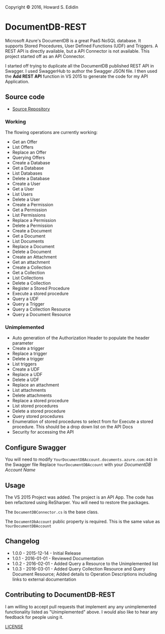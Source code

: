 Copyright © 2016, Howard S. Edidin


# DocumentDB-REST #

Microsoft Azure's DocumentDB is a great PaaS NoSQL database.  It supports Stored Procedures, User Defined Functions (UDF) and Triggers. A REST API is directly available, but a API Connector is not available.  This project started off as an API Connector. 

I started off trying to duplicate all the DocumentDB published REST API in Swagger. I used SwaggerHub to author the Swagger JSON file.
I then used the **Add REST API** function in VS 2015 to generate the code for my API Application. 

## Source code ##
* [Source Repository](https://github.com/HEDIDIN/DocumentDB-REST/tree/master/DocumentDBRestApi)


### Working ###

The flowing operations are currently working:

* Get an Offer
* List Offers
* Replace an Offer
* Querying Offers
* Create a Database
* Get a Database
* List Databases
* Delete a Database
* Create a User
* Get a User
* List Users
* Delete a User
* Create a Permission
* Get a Permission
* List Permissions
* Replace a Permission
* Delete a Permission
* Create a Document
* Get a Document
* List Documents
* Replace a Document
* Delete a Document
* Create an Attachment
* Get an attachment
* Create a Collection
* Get a Collection
* List Collections
* Delete a Collection
* Register a Stored Procedure
* Execute a stored procedure
* Query a UDF
* Query a Trigger
* Query a Collection Resource
* Query a Document Resource


### Unimplemented ###

* Auto generation of the Authorization Header to populate the header parameter
* Create a trigger
* Replace a trigger
* Delete a trigger
* List triggers
* Create a UDF
* Replace a UDF
* Delete a UDF
* Replace an attachment
* List attachments
* Delete attachments
* Replace a stored procedure
* List stored procedures
* Delete a stored procedure
* Query stored procedures
* Enumeration of stored procedures to select from for Execute a stored procedure. 
  This should be a drop down list on the API Docs
* Security for accessing the API



## Configure Swagger ##

You will need to modify `YourDocumentDBAccount.documents.azure.com:443` in the Swagger file
Replace `YourDocumentDBAccount` with your *DocumentDB Account Name*

## Usage ##

The VS 2015 Project was added. The project is an API App.  The code has ben refactored using ReSharper.
You will need to restore the packages. 

The `DocumentDBConnector.cs` is the base class. 

The `DocumentDbAccount` public property is required. This is the same value as `YourDocumentDBAccount`


## Changelog ##

* 1.0.0 - 2015-12-14 - Initial Release
* 1.0.1 - 2016-01-01 - Reviewed Documentation
* 1.0.2 - 2016-02-01 - Added Query a Resource to the Unimplemented list
* 1.0.3 - 2016-03-01 - Added Query Collection Resource and Query Document Resource; Added details to Operation Descriptions including links to external documentation


## Contributing to DocumentDB-REST ##

I am willing to accept pull requests that implement any any unimplemented functionality listed as "Unimplemented" above.
I would also like to hear any feedback for people using it.


[LICENSE](./LICENSE)
